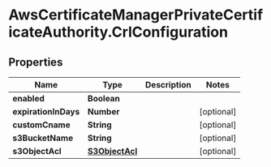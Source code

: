 # AwsCertificateManagerPrivateCertificateAuthority.CrlConfiguration

## Properties

Name | Type | Description | Notes
------------ | ------------- | ------------- | -------------
**enabled** | **Boolean** |  | 
**expirationInDays** | **Number** |  | [optional] 
**customCname** | **String** |  | [optional] 
**s3BucketName** | **String** |  | [optional] 
**s3ObjectAcl** | [**S3ObjectAcl**](S3ObjectAcl.md) |  | [optional] 


